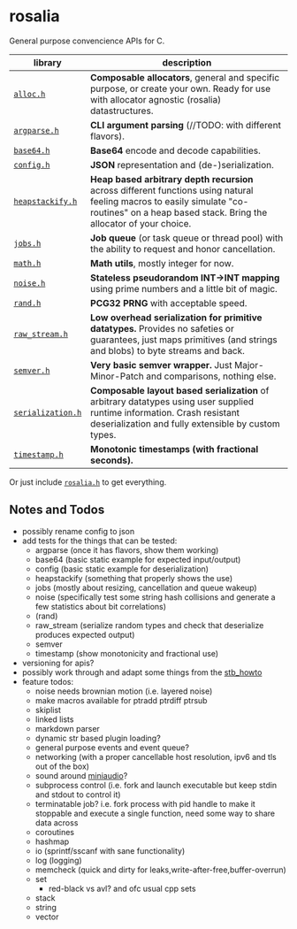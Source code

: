 # rosalia

General purpose convencience APIs for C.

|library|description|
|---|---|
|[`alloc.h`](./includes/rosalia/alloc.h)|**Composable allocators**, general and specific purpose, or create your own. Ready for use with allocator agnostic (rosalia) datastructures.|
|[`argparse.h`](./includes/rosalia/argparse.h)|**CLI argument parsing** (//TODO: with different flavors).|
|[`base64.h`](./includes/rosalia/base64.h)|**Base64** encode and decode capabilities.|
|[`config.h`](./includes/rosalia/config.h)|**JSON** representation and (de-)serialization.|
|[`heapstackify.h`](./includes/rosalia/heapstackify.h)|**Heap based arbitrary depth recursion** across different functions using natural feeling macros to easily simulate "co-routines" on a heap based stack. Bring the allocator of your choice.|
|[`jobs.h`](./includes/rosalia/jobs.h)|**Job queue** (or task queue or thread pool) with the ability to request and honor cancellation.|
|[`math.h`](./includes/rosalia/math.h)|**Math utils**, mostly integer for now.|
|[`noise.h`](./includes/rosalia/noise.h)|**Stateless pseudorandom INT->INT mapping** using prime numbers and a little bit of magic.|
|[`rand.h`](./includes/rosalia/rand.h)|**PCG32 PRNG** with acceptable speed.|
|[`raw_stream.h`](./includes/rosalia/raw_stream.h)|**Low overhead serialization for primitive datatypes.** Provides no safeties or guarantees, just maps primitives (and strings and blobs) to byte streams and back.|
|[`semver.h`](./includes/rosalia/semver.h)|**Very basic semver wrapper.** Just Major-Minor-Patch and comparisons, nothing else.|
|[`serialization.h`](./includes/rosalia/serialization.h)|**Composable layout based serialization** of arbitrary datatypes using user supplied runtime information. Crash resistant deserialization and fully extensible by custom types.|
|[`timestamp.h`](./includes/rosalia/timestamp.h)|**Monotonic timestamps (with fractional seconds).**|

Or just include [`rosalia.h`](./includes/rosalia/rosalia.h) to get everything.

## Notes and Todos
* possibly rename config to json
* add tests for the things that can be tested:
  * argparse (once it has flavors, show them working)
  * base64 (basic static example for expected input/output)
  * config (basic static example for deserialization)
  * heapstackify (something that properly shows the use)
  * jobs (mostly about resizing, cancellation and queue wakeup)
  * noise (specifically test some string hash collisions and generate a few statistics about bit correlations)
  * (rand)
  * raw_stream (serialize random types and check that deserialize produces expected output)
  * semver
  * timestamp (show monotonicity and fractional use)
* versioning for apis?
* possibly work through and adapt some things from the [stb_howto](https://github.com/nothings/stb/blob/master/docs/stb_howto.txt)
* feature todos:
  * noise needs brownian motion (i.e. layered noise)
  * make macros available for ptradd ptrdiff ptrsub
  * skiplist
  * linked lists
  * markdown parser
  * dynamic str based plugin loading?
  * general purpose events and event queue?
  * networking (with a proper cancellable host resolution, ipv6 and tls out of the box)
  * sound around [miniaudio](https://miniaud.io/)?
  * subprocess control (i.e. fork and launch executable but keep stdin and stdout to control it)
  * terminatable job? i.e. fork process with pid handle to make it stoppable and execute a single function, need some way to share data across
  * coroutines
  * hashmap
  * io (sprintf/sscanf with sane functionality)
  * log (logging)
  * memcheck (quick and dirty for leaks,write-after-free,buffer-overrun)
  * set
    * red-black vs avl? and ofc usual cpp sets
  * stack
  * string
  * vector
